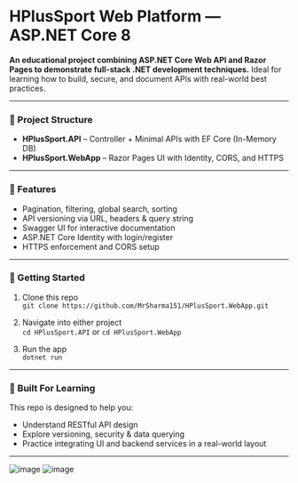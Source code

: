 # HPlusSport Web Platform — ASP.NET Core 8

**An educational project combining ASP.NET Core Web API and Razor Pages to demonstrate full-stack .NET development techniques.** Ideal for learning how to build, secure, and document APIs with real-world best practices.

---

### 📁 Project Structure
- **HPlusSport.API** – Controller + Minimal APIs with EF Core (In-Memory DB)
- **HPlusSport.WebApp** – Razor Pages UI with Identity, CORS, and HTTPS

---

### 🔧 Features
- Pagination, filtering, global search, sorting  
- API versioning via URL, headers & query string  
- Swagger UI for interactive documentation  
- ASP.NET Core Identity with login/register  
- HTTPS enforcement and CORS setup  

---

### 🚀 Getting Started
1. Clone this repo  
   `git clone https://github.com/MrSharma151/HPlusSport.WebApp.git`

2. Navigate into either project  
   `cd HPlusSport.API` or `cd HPlusSport.WebApp`

3. Run the app  
   `dotnet run`

---

### 🧠 Built For Learning
This repo is designed to help you:
- Understand RESTful API design  
- Explore versioning, security & data querying  
- Practice integrating UI and backend services in a real-world layout

---
![image](https://github.com/user-attachments/assets/5f8f722d-fc6e-44c8-9679-f2ff68a320b1)
![image](https://github.com/user-attachments/assets/1bb9695d-4fa2-43dc-993b-36db8e8ff96f)

​

